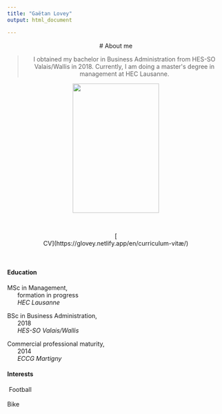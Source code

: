 ```yaml
---
title: "Gaëtan Lovey"
output: html_document

---
```

<center> 
# About me

> I obtained my bachelor in Business Administration from HES-SO Valais/Wallis in 2018. 
> Currently, I am doing a master's degree in management at HEC Lausanne. 
</p></center>

<p align="center">
  <img src="/profile.png" width="200" height="300"/>
</p>

<p>&nbsp; </p>

<center> 
[<i class="fas fa-folder fa-2x"></i> <br/>CV](https://glovey.netlify.app/en/curriculum-vitæ/)
</p></center>

<p>&nbsp; </p>

<div class="container">
   <div class="col-lg-6 col-md-6 col-sm-12 col-xs-12">
   
#### **Education** 

<i class="fas fa-graduation-cap fa-pulse"></i> MSc in Management, <br/>      formation in progress
<br/>      *HEC Lausanne*

<i class="fas fa-graduation-cap"></i> BSc in Business Administration, <br/>      2018 
<br/>      *HES-SO Valais/Wallis*

<i class="fas fa-graduation-cap"></i> Commercial professional maturity, <br/>      2014 
<br/>      *ECCG Martigny*
  
</p></center>

<center>  
   </div>
   <div class="col-lg-6 col-md-6 col-sm-12 col-xs-12">
   
#### **Interests** 
    
<i class="far fa-futbol"></i>  Football 
<br/>
<br/>
<i class="fas fa-bicycle"></i> Bike
</p></center>
   </div>
<div>

<p>&nbsp; </p>


